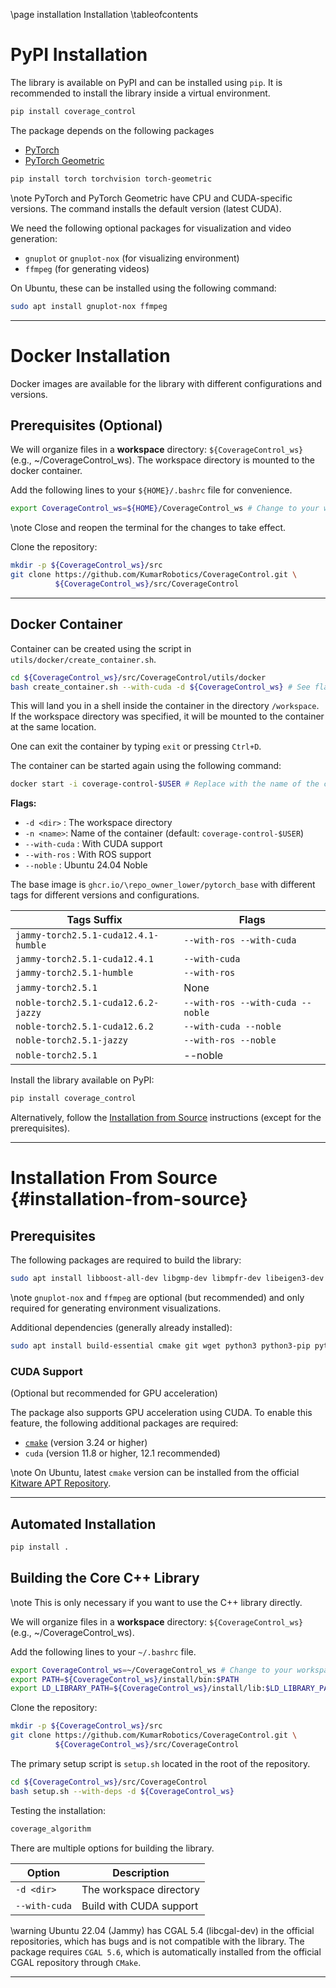 \page installation Installation
\tableofcontents

# PyPI Installation
The library is available on PyPI and can be installed using `pip`.
It is recommended to install the library inside a virtual environment.
```bash
pip install coverage_control
```

The package depends on the following packages
- [PyTorch](https://pytorch.org/)
- [PyTorch Geometric](https://pytorch-geometric.readthedocs.io/en/latest/)

```bash
pip install torch torchvision torch-geometric
```

\note PyTorch and PyTorch Geometric have CPU and CUDA-specific versions. The command installs the default version (latest CUDA).

We need the following optional packages for visualization and video generation:
- `gnuplot` or `gnuplot-nox` (for visualizing environment)
- `ffmpeg` (for generating videos)

On Ubuntu, these can be installed using the following command:
```bash
sudo apt install gnuplot-nox ffmpeg
```

--------

# Docker Installation

Docker images are available for the library with different configurations and versions.

## Prerequisites (Optional)
We will organize files in a **workspace** directory: `${CoverageControl_ws}` (e.g., ~/CoverageControl\_ws).
The workspace directory is mounted to the docker container.

Add the following lines to your `${HOME}/.bashrc` file for convenience.
```bash
export CoverageControl_ws=${HOME}/CoverageControl_ws # Change to your workspace directory
```
\note Close and reopen the terminal for the changes to take effect.

Clone the repository:
```bash
mkdir -p ${CoverageControl_ws}/src
git clone https://github.com/KumarRobotics/CoverageControl.git \
          ${CoverageControl_ws}/src/CoverageControl
```

--------

## Docker Container
Container can be created using the script in `utils/docker/create_container.sh`.
```bash
cd ${CoverageControl_ws}/src/CoverageControl/utils/docker
bash create_container.sh --with-cuda -d ${CoverageControl_ws} # See flags below
```

This will land you in a shell inside the container in the directory `/workspace`.
If the workspace directory was specified, it will be mounted to the container at the same location.

One can exit the container by typing `exit` or pressing `Ctrl+D`.

The container can be started again using the following command:
```bash
docker start -i coverage-control-$USER # Replace with the name of the container
```


**Flags:**
- `-d <dir>` : The workspace directory
- `-n <name>`: Name of the container (default: `coverage-control-$USER`)
- `--with-cuda` : With CUDA support
- `--with-ros` : With ROS support
- `--noble` : Ubuntu 24.04 Noble

The base image is `ghcr.io/\repo_owner_lower/pytorch_base` with different tags for different versions and configurations.

|Tags Suffix | Flags|
|--- | ---|
|`jammy-torch2.5.1-cuda12.4.1-humble` | `--with-ros --with-cuda`|
|`jammy-torch2.5.1-cuda12.4.1` | `--with-cuda`|
|`jammy-torch2.5.1-humble` | `--with-ros`|
|`jammy-torch2.5.1` | None|
|`noble-torch2.5.1-cuda12.6.2-jazzy` | `--with-ros --with-cuda --noble`|
|`noble-torch2.5.1-cuda12.6.2` | `--with-cuda --noble`|
|`noble-torch2.5.1-jazzy` | `--with-ros --noble`|
|`noble-torch2.5.1` | --noble|


Install the library available on PyPI:
```bash
pip install coverage_control
```

Alternatively, follow the [Installation from Source](#installation-from-source) instructions (except for the prerequisites).

--------

# Installation From Source {#installation-from-source}
## Prerequisites

The following packages are required to build the library:
```bash
sudo apt install libboost-all-dev libgmp-dev libmpfr-dev libeigen3-dev gnuplot-nox ffmpeg
```
\note `gnuplot-nox` and `ffmpeg` are optional (but recommended) and only required for generating environment visualizations.

Additional dependencies (generally already installed):
```bash
sudo apt install build-essential cmake git wget python3 python3-pip python3-venv python3-dev
```

### CUDA Support
(Optional but recommended for GPU acceleration)

The package also supports GPU acceleration using CUDA. To enable this feature, the following additional packages are required:
- [`cmake`](https://cmake.org/download/) (version 3.24 or higher)
- `cuda` (version 11.8 or higher, 12.1 recommended)

\note On Ubuntu, latest `cmake` version can be installed from the official [Kitware APT Repository](https://apt.kitware.com/).

--------

## Automated Installation

```bash
pip install .
```

## Building the Core C++ Library


\note This is only necessary if you want to use the C++ library directly.

We will organize files in a **workspace** directory: `${CoverageControl_ws}` (e.g., ~/CoverageControl\_ws).

Add the following lines to your `~/.bashrc` file.
```bash
export CoverageControl_ws=~/CoverageControl_ws # Change to your workspace directory
export PATH=${CoverageControl_ws}/install/bin:$PATH
export LD_LIBRARY_PATH=${CoverageControl_ws}/install/lib:$LD_LIBRARY_PATH
```

Clone the repository:
```bash
mkdir -p ${CoverageControl_ws}/src
git clone https://github.com/KumarRobotics/CoverageControl.git \
          ${CoverageControl_ws}/src/CoverageControl
```

The primary setup script is `setup.sh` located in the root of the repository.
```bash
cd ${CoverageControl_ws}/src/CoverageControl
bash setup.sh --with-deps -d ${CoverageControl_ws}
```

Testing the installation:
```bash
coverage_algorithm
```

There are multiple options for building the library.

Option | Description
--- | ---
`-d <dir>` | The workspace directory
`--with-cuda` | Build with CUDA support


\warning Ubuntu 22.04 (Jammy) has CGAL 5.4 (libcgal-dev) in the official repositories, which has bugs and is not compatible with the library. The package requires `CGAL 5.6`, which is automatically installed from the official CGAL repository through `CMake`.

--------
